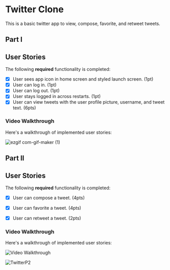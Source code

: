 
# Twitter Clone

This is a basic twitter app to view, compose, favorite, and retweet tweets.

## Part I

## User Stories

The following **required** functionality is completed:

- [x] User sees app icon in home screen and styled launch screen. (1pt)
- [x] User can log in. (1pt)
- [x] User can log out. (1pt)
- [x] User stays logged in across restarts. (1pt)
- [x] User can view tweets with the user profile picture, username, and tweet text. (6pts)

### Video Walkthrough

Here's a walkthrough of implemented user stories:


![ezgif com-gif-maker (1)](https://user-images.githubusercontent.com/97801601/154809306-acc01359-5c49-418d-910c-0b287dc6f443.gif)


## Part II


## User Stories

The following **required** functionality is completed:

- [x] User can compose a tweet. (4pts)
- [x] User can favorite a tweet. (4pts)
- [x] User can retweet a tweet. (2pts)


### Video Walkthrough

Here's a walkthrough of implemented user stories:

<img src='http://i.imgur.com/link/to/your/gif/file.gif' title='Video Walkthrough' width='' alt='Video Walkthrough' />

![TwitterP2](https://user-images.githubusercontent.com/97801601/155576709-9fc062ce-26ab-4721-80b4-a84f5e26ca8c.gif)


